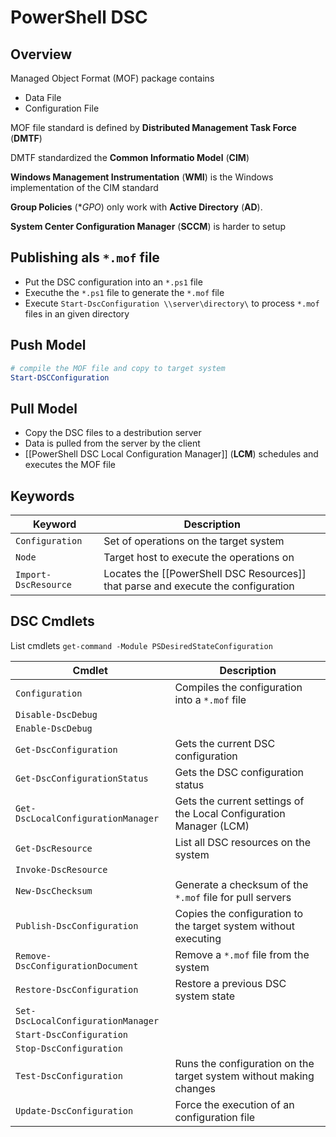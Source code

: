 # PowerShell DSC
## Overview
Managed Object Format (MOF) package contains
- Data File
- Configuration File

MOF file standard is defined by **Distributed Management Task Force** (**DMTF**)

DMTF standardized the **Common Informatio Model** (**CIM**)

**Windows Management Instrumentation** (**WMI**) is the Windows implementation of the CIM standard

**Group Policies** (**GPO*) only work with **Active Directory** (**AD**).

**System Center Configuration Manager** (**SCCM**) is harder to setup

## Publishing als `*.mof` file
- Put the DSC configuration into an `*.ps1` file
- Executhe the `*.ps1` file to generate the `*.mof` file
- Execute `Start-DscConfiguration \\server\directory\` to process `*.mof` files in an given directory

## Push Model
```powershell
# compile the MOF file and copy to target system
Start-DSCConfiguration
```

## Pull Model
- Copy the DSC files to a destribution server
- Data is pulled from the server by the client
- [[PowerShell DSC Local Configuration Manager]] (**LCM**) schedules and executes the MOF file

## Keywords
| Keyword              | Description                                                        |
| -------------------- | ------------------------------------------------------------------ |
| `Configuration`      | Set of operations on the target system                             |
| `Node`               | Target host to execute the operations on                           |
| `Import-DscResource` | Locates the [[PowerShell DSC Resources]] that parse and execute the configuration |

## DSC Cmdlets
List cmdlets `get-command -Module PSDesiredStateConfiguration`

| Cmdlet                             | Description                                                        |
| ---------------------------------- | ------------------------------------------------------------------ |
| `Configuration`                    | Compiles the configuration into a `*.mof` file                     |
| `Disable-DscDebug`                 |                                                                    |
| `Enable-DscDebug`                  |                                                                    |
| `Get-DscConfiguration`             | Gets the current DSC configuration                                 |
| `Get-DscConfigurationStatus`       | Gets the DSC configuration status |
| `Get-DscLocalConfigurationManager` | Gets the current settings of the Local Configuration Manager (LCM) |
| `Get-DscResource`                  | List all DSC resources on the system                               |
| `Invoke-DscResource`               |                                                                    |
| `New-DscChecksum`                  | Generate a checksum of the `*.mof` file for pull servers           |
| `Publish-DscConfiguration`         | Copies the configuration to the target system without executing |
| `Remove-DscConfigurationDocument`  | Remove a `*.mof` file from the system                              |
| `Restore-DscConfiguration`         | Restore a previous DSC system state                                |
| `Set-DscLocalConfigurationManager` |                                                                    |
| `Start-DscConfiguration`           |                                                                    |
| `Stop-DscConfiguration`            |                                                                    |
| `Test-DscConfiguration`            | Runs the configuration on the target system without making changes |
| `Update-DscConfiguration`          | Force the execution of an configuration file |

